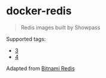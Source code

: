 # docker-redis

> Redis images built by Showpass

Supported tags:

* [3](https://github.com/showpass/docker-redis/tree/master/3)
* [4](https://github.com/showpass/docker-redis/tree/master/4)

Adapted from [Bitnami Redis](https://hub.docker.com/r/bitnami/redis/)
